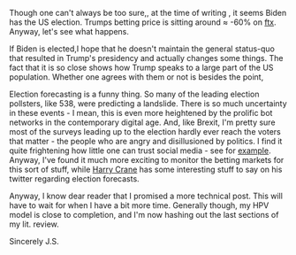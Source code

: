 Though one can't always be too sure,, at the time of writing , it seems Biden has the US election. Trumps betting price is sitting around ≈ -60% on [ftx](https://ftx.com/trade/TRUMP). Anyway, let's see what happens.

If Biden is elected,I hope that he doesn't maintain the general status-quo that resulted in Trump's presidency and actually changes some things. The fact that it is so close shows how Trump speaks to a large part of the US population. Whether one agrees with them or not is besides the point, 

Election forecasting is a funny thing. So many of the leading election pollsters, like 538, were predicting a landslide. There is so much uncertainty in these events - I mean, this is even more heightened by the prolific bot networks in the contemporary digital age. And, like Brexit, I'm pretty sure most of the surveys leading up to the election hardly ever reach the voters that matter - the people who are angry and disillusioned by politics. I find it quite frightening how little one can trust social media - see for [example](https://www.nature.com/articles/d41586-020-03034-5). Anyway, I've found it much more exciting to monitor the betting markets for this sort of stuff, while [Harry Crane](https://twitter.com/HarryDCrane) has some interesting stuff to say on his twitter regarding election forecasts.

Anyway, I know dear reader that I promised a more technical post. This will have to wait for when I have a bit more time. Generally though, my HPV model is close to completion, and I'm now hashing out the last sections of my lit. review.

Sincerely
J.S.
